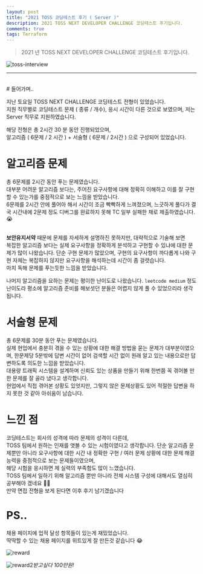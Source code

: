 ```yaml
---
layout: post
title: "2021 TOSS 코딩테스트 후기 ( Server )"
description: 2021 TOSS NEXT DEVELOPER CHALLENGE 코딩테스트 후기입니다.
comments: true
tags: Terraform
---
```


> 2021 년 TOSS NEXT DEVELOPER CHALLENGE 코딩테스트 후기입니다.

![toss-interview](https://user-images.githubusercontent.com/25953981/129518262-defda563-29d8-489c-8ce8-9932956a7455.png)


---
<br>
# 들어가며..

지난 토요일 TOSS NEXT CHALLENGE 코딩테스트 전형이 있었습니다.  
지원 직무별로 코딩테스트 문제 ( 종류 / 개수), 응시 시간이 다른 것으로 보였으며, 저는 Server 직무로 지원하였습니다.  

해당 전형은 총 2시간 30 분 동안 진행되었으며,  
알고리즘 ( 6문제 / 2 시간 ) + 서술형 ( 6문제 / 2시간 ) 으로 구성되어 있었습니다.

# 알고리즘 문제

총 6문제를 2시간 동안 푸는 문제였습니다.  
대부분 어려운 알고리즘 보다는, 주어진 요구사항에 대해 정확히 이해하고 이를 잘 구현할 수 있는가를 중점적으로 보는 느낌을 받았습니다.  
6문제를 2시간 안에 풀어아 해서 시간이 조금 빡빡하게 느껴졌으며, 느긋하게 풀다가 결국 시간내에 2문제 정도 디버그를 완료하지 못해 TC 일부 실패한 채로 제출하였습니다. 😭
<br>
<br>

**보안유지서약** 때문에 문제를 자세하게 설명하진 못하지만, 대략적으로 기술해 보면  
복잡한 알고리즘 보다는 실제 요구사항을 정확하게 분석하고 구현할 수 있냐에 대한 문제가 많이 나왔습니다.
단순 구현 문제가 많았으며, 구현의 요구사항이 까다롭게 나와 구현 자체는 복잡하지 않지만 요구사항을 해석하는데 시간이 좀 걸렷습니다.  
마치 독해 문제를 푸는듯한 느낌을 받았습니다.

나머지 알고리즘을 요하는 문제는 평이한 난이도로 나왔습니다. ```leetcode medium``` 정도 난이도라 평소에 알고리즘 준비를 해보셧던 분들은 어렵지 않게 풀 수 있었으리라 생각됩니다.

# 서술형 문제 

총 6문제를 30분 동안 푸는 문제였습니다.  
실제 현업에서 충분히 겪을 수 있는 상황에 대한 해결 방법을 묻는 문제가 대부분이였으며, 한문제당 5분밖에 답변 시간이 없어 검색할 시간 없이 원래 알고 있는 내용으로만 답변하도록 의도한 느낌을 받았습니다.  
대용량 트래픽 시스템을 설계하며 신뢰도 있는 상품을 만들기 위해 한번쯤 꼭 겪어볼 만한 문제를 잘 골라 냈다고 생각합니다.  
현업에서 직접 겪어본 상황도 있엇지만, 그렇지 않은 문제상황도 있어 적절한 답변을 하지 못한 것 같아 아쉬움이 남습니다.

# 느낀 점

코딩테스트는 회사의 성격에 따라 문제의 성격이 다른데,  
TOSS 팀에서 원하는 인재를 엿볼 수 있는 시험이였다고 생각합니다. 
단순 알고리즘 문제뿐만 아니라 요구사항에 대한 시간 내 정확한 구현 / 여러 문제 상황에 대한 문제 해결 능력을 중점적으로 보는 문제들이였으며,  
해당 시험을 응시하면 제 실력의 부족함도 많이 느꼈습니다.  
TOSS 팀에서 일하기 위해 알고리즘 뿐만 아니라 전체 시스템 구성에 대해서도 열심히 공부해야 겠네요 👨‍💻  
만약 면접 전형을 보게 된다면 이후 후기 남기겠습니다  

# PS..

채용 페이지에 업적 달성 항목들이 있는게 재밌었습니다.  
딱딱할 수 있는 채용 페이지를 위트있게 잘 만든것 같습니다 😂

![reward](https://user-images.githubusercontent.com/25953981/129521466-70f99350-3b7c-4d7e-afc5-073a38944593.png)

![reward2](https://user-images.githubusercontent.com/25953981/129521863-7a80dfce-7fee-4616-888b-6ec4c23ce63e.png)*받고싶다 100만원!*